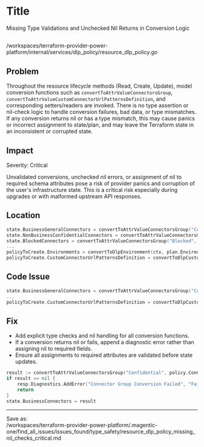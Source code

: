 # Title

Missing Type Validations and Unchecked Nil Returns in Conversion Logic

##
/workspaces/terraform-provider-power-platform/internal/services/dlp_policy/resource_dlp_policy.go

## Problem

Throughout the resource lifecycle methods (Read, Create, Update), model conversion functions such as `convertToAttrValueConnectorsGroup`, `convertToAttrValueCustomConnectorUrlPatternsDefinition`, and corresponding setters/readers are invoked. There is no type assertion or nil-check logic to handle conversion failures, bad data, or type mismatches. If any conversion returns nil or has a type mismatch, this may cause panics or incorrect assignment to state/plan, and may leave the Terraform state in an inconsistent or corrupted state.

## Impact

Severity: Critical

Unvalidated conversions, unchecked nil errors, or assignment of nil to required schema attributes pose a risk of provider panics and corruption of the user's infrastructure state. This is a critical risk especially during upgrades or with malformed upstream API responses.

## Location

```go
state.BusinessGeneralConnectors = convertToAttrValueConnectorsGroup("Confidential", policy.ConnectorGroups)
state.NonBusinessConfidentialConnectors = convertToAttrValueConnectorsGroup("General", policy.ConnectorGroups)
state.BlockedConnectors = convertToAttrValueConnectorsGroup("Blocked", policy.ConnectorGroups)
...
policyToCreate.Environments = convertToDlpEnvironment(ctx, plan.Environments)
policyToCreate.CustomConnectorUrlPatternsDefinition = convertToDlpCustomConnectorUrlPatternsDefinition(ctx, resp.Diagnostics, plan.CustomConnectorsPatterns)
```

## Code Issue

```go
state.BusinessGeneralConnectors = convertToAttrValueConnectorsGroup("Confidential", policy.ConnectorGroups)
...
policyToCreate.CustomConnectorUrlPatternsDefinition = convertToDlpCustomConnectorUrlPatternsDefinition(ctx, resp.Diagnostics, plan.CustomConnectorsPatterns)
```

## Fix

- Add explicit type checks and nil handling for all conversion functions.  
- If a conversion returns nil or fails, append a diagnostic error rather than assigning nil to required fields.
- Ensure all assignments to required attributes are validated before state updates.

```go
result := convertToAttrValueConnectorsGroup("Confidential", policy.ConnectorGroups)
if result == nil {
	resp.Diagnostics.AddError("Connector Group Conversion Failed", "Failed to convert 'Confidential' connector group to attribute value.")
	return
}
state.BusinessConnectors = result
```
---
Save as:  
/workspaces/terraform-provider-power-platform/.magentic-one/find_all_issues/issues_found/type_safety/resource_dlp_policy_missing_nil_checks_critical.md
